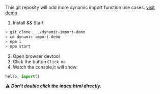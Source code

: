 This git reposity will add more dynamic import function use cases.
[visit demo](https://fatdoge.github.io/dynamic-import-demo/)
1. Install && Start
``` bash
> git clone .../dynamic-import-demo
> cd dynamic-import-demo
> npm i
> npm start
```
2. Open browser devtool
3. Click the button `Click me`
4. Watch the console,it will show:
``` javascript
hello, import()
```
⚠️ ***Don't double click the index.html directly.***